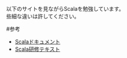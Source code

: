 以下のサイトを見ながらScalaを勉強しています。  
些細な違いは許してください。

#参考
- [Scalaドキュメント](https://docs.scala-lang.org/)  
- [Scala研修テキスト](https://scala-text.github.io/scala_text/)